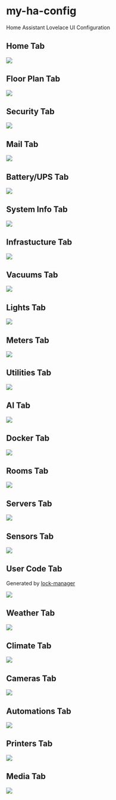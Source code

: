 # my-ha-config

Home Assistant Lovelace UI Configuration

## Home Tab

<img src="https://github.com/firstof9/my-ha-config/raw/master/images/home-screen.png">

## Floor Plan Tab

<img src="https://github.com/firstof9/my-ha-config/raw/master/images/floor-plan.gif">

## Security Tab

<img src="https://github.com/firstof9/my-ha-config/raw/master/images/security-tab.png">

## Mail Tab

<img src="https://github.com/firstof9/my-ha-config/raw/master/images/mail-tab.png">

## Battery/UPS Tab

<img src="https://github.com/firstof9/my-ha-config/raw/master/images/battery-tab.png">

## System Info Tab

<img src="https://github.com/firstof9/my-ha-config/raw/master/images/system-info-tab.png">

## Infrastucture Tab

<img src="https://github.com/firstof9/my-ha-config/raw/master/images/infrasturcture-tab.png">

## Vacuums Tab

<img src="https://github.com/firstof9/my-ha-config/raw/master/images/vacuum-tab.png">

## Lights Tab

<img src="https://github.com/firstof9/my-ha-config/raw/master/images/lights-tab.png">

## Meters Tab

<img src="https://github.com/firstof9/my-ha-config/raw/master/images/meters-tab.png">

## Utilities Tab

<img src="https://github.com/firstof9/my-ha-config/raw/master/images/utilities-tab.png">

## AI Tab

<img src="https://github.com/firstof9/my-ha-config/raw/master/images/AI-tab.png">

## Docker Tab

<img src="https://github.com/firstof9/my-ha-config/raw/master/images/docker-tab.png">

## Rooms Tab

<img src="https://github.com/firstof9/my-ha-config/raw/master/images/rooms-tab.png">

## Servers Tab

<img src="https://github.com/firstof9/my-ha-config/raw/master/images/servers-tab.png">

## Sensors Tab

<img src="https://github.com/firstof9/my-ha-config/raw/master/images/sensors-tab.png">

## User Code Tab

Generated by [lock-manager](https://github.com/firstof9/lock-manager/)

<img src="https://github.com/firstof9/my-ha-config/raw/master/images/usercode-tab.png">

## Weather Tab

<img src="https://github.com/firstof9/my-ha-config/raw/master/images/weather-tab.gif">

## Climate Tab

<img src="https://github.com/firstof9/my-ha-config/raw/master/images/climate-tab.png">

## Cameras Tab

<img src="https://github.com/firstof9/my-ha-config/raw/master/images/cameras-tab.png">

## Automations Tab

<img src="https://github.com/firstof9/my-ha-config/raw/master/images/automations-tab.png">

## Printers Tab

<img src="https://github.com/firstof9/my-ha-config/raw/master/images/printers-tab.png">

## Media Tab

<img src="https://github.com/firstof9/my-ha-config/raw/master/images/media-tab.png">
